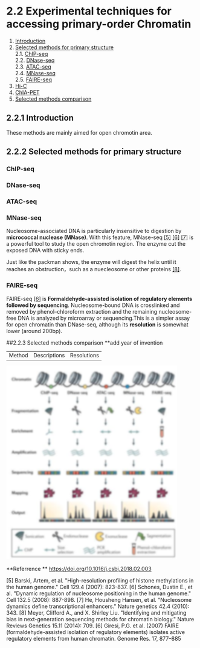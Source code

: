 # 2.2 Experimental techniques for accessing primary-order Chromatin
1. [Introduction](#introduction)
2. [Selected methods for primary structure](#222)<br>
    2.1. [ChIP-seq](#a)<br>
    2.2. [DNase-seq](#b)<br>
    2.3. [ATAC-seq](#c)<br>
    2.4. [MNase-seq](#d)<br>
    2.5. [FAIRE-seq](#e)<br>
3. [Hi-C](#233)
4. [ChIA-PET](#234)
5. [Selected methods comparison](#235)

## 2.2.1 Introduction<a name="introduction"></a>
These methods are mainly aimed for open chromotin area. 
## 2.2.2 Selected methods for primary structure<a name="222"></a>
### ChIP-seq<a name="a"></a>
### DNase-seq<a name="b"></a>
### ATAC-seq<a name="c"></a>
### MNase-seq<a name="d"></a>
Nucleosome-associated DNA is particularly insensitive to digestion by **micrococcal nuclease (MNase)**. With this feature, MNase-seq [[5]](https://doi.org/10.1016/j.cell.2007.05.009) [[6]](https://doi.org/10.1016/j.cell.2008.02.022) [[7]](https://www.nature.com/articles/ng.545) is a powerful tool to study the open chromotin region. The enzyme cut the exposed DNA with sticky ends. 

Just like the packman shows, the enzyme will digest the helix until it reaches an obstruction，such as a nuecleosome or other proteins [[8]](https://doi.org/10.1038/nrg3788).
### FAIRE-seq<a name="e"></a>
FAIRE-seq [[6]](http://www.genome.org/cgi/doi/10.1101/gr.5533506) is **Formaldehyde-assisted isolation of regulatory elements followed by sequencing**. Nucleosome-bound DNA is crosslinked and removed by phenol–chloroform extraction and the remaining nucleosome- free DNA is analyzed by microarray or sequencing.This is a simpler assay for open chromatin than DNase-seq, although its **resolution** is somewhat lower (around 200bp).

##2.2.3 Selected methods comparison<a name="235"></a> **add year of invention 
<table>
<tbody>
<tr>
<td>Method</td>
<td>Descriptions</td>
<td>Resolutions</td>
</tr>
</tbody>
</table>




















![](/assets/primary.png)


**Referrence **
https://doi.org/10.1016/j.csbj.2018.02.003

[5] Barski, Artem, et al. "High-resolution profiling of histone methylations in the human genome." Cell 129.4 (2007): 823-837.
[6] Schones, Dustin E., et al. "Dynamic regulation of nucleosome positioning in the human genome." Cell 132.5 (2008): 887-898.
[7] He, Housheng Hansen, et al. "Nucleosome dynamics define transcriptional enhancers." Nature genetics 42.4 (2010): 343.
[8] Meyer, Clifford A., and X. Shirley Liu. "Identifying and mitigating bias in next-generation sequencing methods for chromatin biology." Nature Reviews Genetics 15.11 (2014): 709.
[6] Giresi, P.G. et al. (2007) FAIRE (formaldehyde-assisted isolation of regulatory elements) isolates active regulatory elements from human chromatin. Genome Res. 17, 877–885

